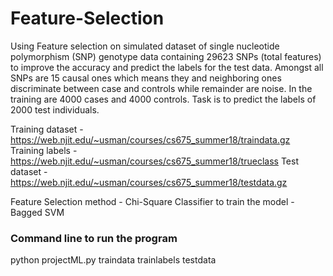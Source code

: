 # Feature-Selection
Using Feature selection on simulated dataset of single nucleotide polymorphism (SNP) genotype data containing 29623 SNPs (total features) to improve the accuracy and predict the labels for the test data.
Amongst all SNPs are 15 causal ones which means they and neighboring ones discriminate between case and controls while remainder are noise.
In the training are 4000 cases and 4000 controls. Task is to predict the labels of 2000 test individuals.

Training dataset - https://web.njit.edu/~usman/courses/cs675_summer18/traindata.gz
Training labels - https://web.njit.edu/~usman/courses/cs675_summer18/trueclass
Test dataset - https://web.njit.edu/~usman/courses/cs675_summer18/testdata.gz

Feature Selection method - Chi-Square 
Classifier to train the model - Bagged SVM

### Command line to run the program
python projectML.py traindata trainlabels testdata

